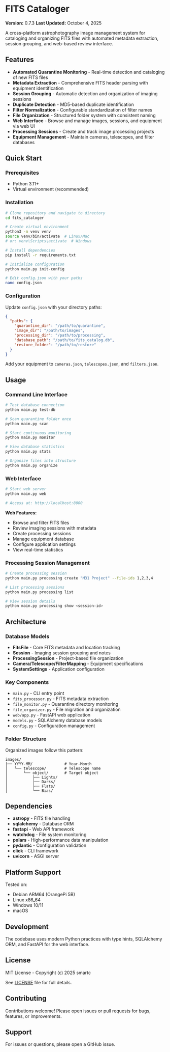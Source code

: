 # FITS Cataloger

**Version:** 0.7.3 
**Last Updated:** October 4, 2025

A cross-platform astrophotography image management system for cataloging and organizing FITS files with automated metadata extraction, session grouping, and web-based review interface.

## Features

- **Automated Quarantine Monitoring** - Real-time detection and cataloging of new FITS files
- **Metadata Extraction** - Comprehensive FITS header parsing with equipment identification
- **Session Grouping** - Automatic detection and organization of imaging sessions
- **Duplicate Detection** - MD5-based duplicate identification
- **Filter Normalization** - Configurable standardization of filter names
- **File Organization** - Structured folder system with consistent naming
- **Web Interface** - Browse and manage images, sessions, and equipment via web UI
- **Processing Sessions** - Create and track image processing projects
- **Equipment Management** - Maintain cameras, telescopes, and filter databases

## Quick Start

### Prerequisites
- Python 3.11+
- Virtual environment (recommended)

### Installation

```bash
# Clone repository and navigate to directory
cd fits_cataloger

# Create virtual environment
python3 -m venv venv
source venv/bin/activate  # Linux/Mac
# or: venv\Scripts\activate  # Windows

# Install dependencies
pip install -r requirements.txt

# Initialize configuration
python main.py init-config

# Edit config.json with your paths
nano config.json
```

### Configuration

Update `config.json` with your directory paths:

```json
{
  "paths": {
    "quarantine_dir": "/path/to/quarantine",
    "image_dir": "/path/to/images",
    "processing_dir": "/path/to/processing",
    "database_path": "/path/to/fits_catalog.db",
    "restore_folder": "/path/to/restore"
  }
}
```

Add your equipment to `cameras.json`, `telescopes.json`, and `filters.json`.

## Usage

### Command Line Interface

```bash
# Test database connection
python main.py test-db

# Scan quarantine folder once
python main.py scan

# Start continuous monitoring
python main.py monitor

# View database statistics
python main.py stats

# Organize files into structure
python main.py organize
```

### Web Interface

```bash
# Start web server
python main.py web

# Access at: http://localhost:8000
```

**Web Features:**
- Browse and filter FITS files
- Review imaging sessions with metadata
- Create processing sessions
- Manage equipment database
- Configure application settings
- View real-time statistics

### Processing Session Management

```bash
# Create processing session
python main.py processing create "M31 Project" --file-ids 1,2,3,4

# List processing sessions
python main.py processing list

# View session details
python main.py processing show <session-id>
```

## Architecture

### Database Models
- **FitsFile** - Core FITS metadata and location tracking
- **Session** - Imaging session grouping and notes
- **ProcessingSession** - Project-based file organization
- **Camera/Telescope/FilterMapping** - Equipment specifications
- **SystemSettings** - Application configuration

### Key Components
- `main.py` - CLI entry point
- `fits_processor.py` - FITS metadata extraction
- `file_monitor.py` - Quarantine directory monitoring
- `file_organizer.py` - File migration and organization
- `web/app.py` - FastAPI web application
- `models.py` - SQLAlchemy database models
- `config.py` - Configuration management

### Folder Structure

Organized images follow this pattern:
```
images/
├── YYYY-MM/              # Year-Month
│   └── telescope/        # Telescope name
│       └── object/       # Target object
│           ├── Lights/
│           ├── Darks/
│           ├── Flats/
│           └── Bias/
```

## Dependencies

- **astropy** - FITS file handling
- **sqlalchemy** - Database ORM
- **fastapi** - Web API framework
- **watchdog** - File system monitoring
- **polars** - High-performance data manipulation
- **pydantic** - Configuration validation
- **click** - CLI framework
- **uvicorn** - ASGI server

## Platform Support

Tested on:
- Debian ARM64 (OrangePi 5B)
- Linux x86_64
- Windows 10/11
- macOS

## Development

The codebase uses modern Python practices with type hints, SQLAlchemy ORM, and FastAPI for the web interface.

## License

MIT License - Copyright (c) 2025 smartc

See [LICENSE](LICENSE) file for full details.

## Contributing

Contributions welcome! Please open issues or pull requests for bugs, features, or improvements.

## Support

For issues or questions, please open a GitHub issue.